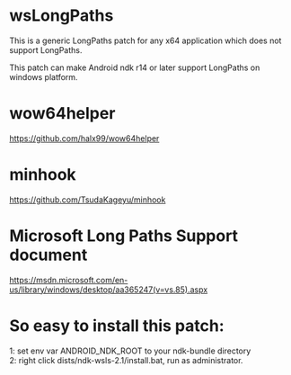 # wsLongPaths
This is a generic LongPaths patch for any x64 application which does not support LongPaths.

This patch can make Android ndk r14 or later support LongPaths on windows platform.
  
  
  
# wow64helper
https://github.com/halx99/wow64helper
  
# minhook
https://github.com/TsudaKageyu/minhook
  
# Microsoft Long Paths Support document
https://msdn.microsoft.com/en-us/library/windows/desktop/aa365247(v=vs.85).aspx
  
  
# So easy to install this patch:  
1: set env var ANDROID_NDK_ROOT to your ndk-bundle directory  
2: right click dists/ndk-wsls-2.1/install.bat, run as administrator.  
